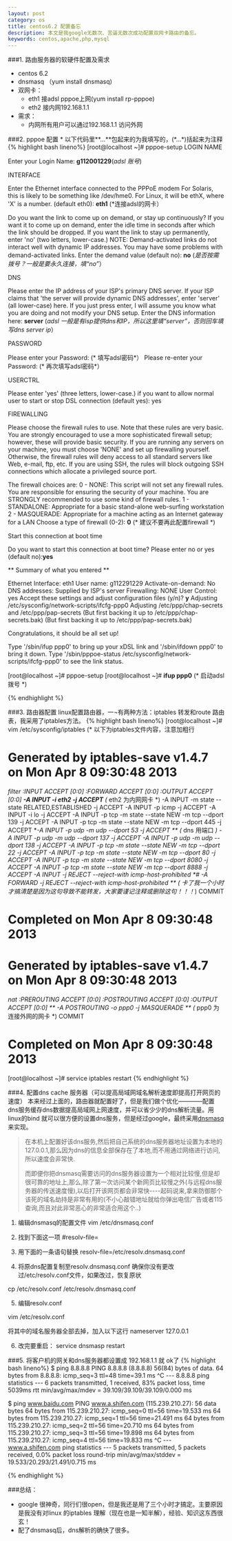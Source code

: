 ```yaml
---
layout: post
category: os
title: centos6.2 配置备忘
description: 本文是我google无数次、苦逼无数次成功配置双网卡路由的备忘。
keywords: centos,apache,php,mysql
---
```


###1. 路由服务器的软硬件配置及需求
+ centos 6.2
+ dnsmasq （yum install dnsmasq)
+ 双网卡：
    - eth1 接adsl pppoe上网(yum install rp-pppoe)
    - eth2 接内网192.168.1.1
+ 需求：
    - 内网所有用户可以通过192.168.1.1 访问外网

###2. pppoe 配置
\* 以下代码里\*\*...\*\*包起来的为我填写的，(\*...\*)括起来为注释
{% highlight bash lineno%}
[root@localhost ~]# pppoe-setup
LOGIN NAME

Enter your Login Name: **g112001229**(*adsl 账号*)

INTERFACE

Enter the Ethernet interface connected to the PPPoE modem
For Solaris, this is likely to be something like /dev/hme0.
For Linux, it will be ethX, where 'X' is a number.
(default eth0): **eth1** (*连接adsl的网卡）

Do you want the link to come up on demand, or stay up continuously?
If you want it to come up on demand, enter the idle time in seconds
after which the link should be dropped.  If you want the link to
stay up permanently, enter 'no' (two letters, lower-case.)
NOTE: Demand-activated links do not interact well with dynamic IP
addresses.  You may have some problems with demand-activated links.
Enter the demand value (default no): **no** (*是否按需拨号？一般是要永久连接，填“no”*）

DNS

Please enter the IP address of your ISP's primary DNS server.
If your ISP claims that 'the server will provide dynamic DNS addresses',
enter 'server' (all lower-case) here.
If you just press enter, I will assume you know what you are
doing and not modify your DNS setup.
Enter the DNS information here: **server** (*adsl 一般是有isp提供dns和IP，所以这里填“server”，否则回车填写dns server ip*）

PASSWORD

Please enter your Password: (* 填写adsl密码*）
Please re-enter your Password: (* 再次填写adsl密码*）

USERCTRL

Please enter 'yes' (three letters, lower-case.) if you want to allow
normal user to start or stop DSL connection (default yes): yes

FIREWALLING

Please choose the firewall rules to use.  Note that these rules are
very basic.  You are strongly encouraged to use a more sophisticated
firewall setup; however, these will provide basic security.  If you
are running any servers on your machine, you must choose 'NONE' and
set up firewalling yourself.  Otherwise, the firewall rules will deny
access to all standard servers like Web, e-mail, ftp, etc.  If you
are using SSH, the rules will block outgoing SSH connections which
allocate a privileged source port.

The firewall choices are:
0 - NONE: This script will not set any firewall rules.  You are responsible
          for ensuring the security of your machine.  You are STRONGLY
          recommended to use some kind of firewall rules.
1 - STANDALONE: Appropriate for a basic stand-alone web-surfing workstation
2 - MASQUERADE: Appropriate for a machine acting as an Internet gateway
                for a LAN
Choose a type of firewall (0-2): **0** (* 建议不要再此配置firewall *)

Start this connection at boot time

Do you want to start this connection at boot time?
Please enter no or yes (default no):**yes**

** Summary of what you entered **

Ethernet Interface: eth1
User name:          g112291229
Activate-on-demand: No
DNS addresses:      Supplied by ISP's server
Firewalling:        NONE
User Control:       yes
Accept these settings and adjust configuration files (y/n)? **y**
Adjusting /etc/sysconfig/network-scripts/ifcfg-ppp0
Adjusting /etc/ppp/chap-secrets and /etc/ppp/pap-secrets
  (But first backing it up to /etc/ppp/chap-secrets.bak)
  (But first backing it up to /etc/ppp/pap-secrets.bak)



Congratulations, it should be all set up!

Type '/sbin/ifup ppp0' to bring up your xDSL link and '/sbin/ifdown ppp0'
to bring it down.
Type '/sbin/pppoe-status /etc/sysconfig/network-scripts/ifcfg-ppp0'
to see the link status.
    
[root@localhost ~]# pppoe-setup
[root@localhost ~]# **ifup ppp0** (* 启动adsl拨号 *)

{% endhighlight %}
    
###3. 路由器配置
    linux配置路由器，一¬有两种方法：iptables 转发和route 路由表，我采用了iptables方法。
{% highlight bash lineno%}
[root@localhost ~]# vim /etc/sysconfig/iptables
(* 以下为iptables文件内容，注意加粗行
# Generated by iptables-save v1.4.7 on Mon Apr  8 09:30:48 2013
*filter
:INPUT ACCEPT [0:0]
:FORWARD ACCEPT [0:0]
:OUTPUT ACCEPT [0:0]
**-A INPUT -i eth2 -j ACCEPT** (* eth2 为内网网卡 *)
-A INPUT -m state --state RELATED,ESTABLISHED -j ACCEPT
-A INPUT -p icmp -j ACCEPT
-A INPUT -i lo -j ACCEPT
-A INPUT -p tcp -m state --state NEW -m tcp --dport 139 -j ACCEPT
-A INPUT -p tcp -m state --state NEW -m tcp --dport 445 -j ACCEPT
**-A INPUT -p udp -m udp --dport 53 -j ACCEPT ** (* dns 用端口 *)
-A INPUT -p udp -m udp --dport 137 -j ACCEPT
-A INPUT -p udp -m udp --dport 138 -j ACCEPT
-A INPUT -p tcp -m state --state NEW -m tcp --dport 22 -j ACCEPT
-A INPUT -p tcp -m state --state NEW -m tcp --dport 80 -j ACCEPT
-A INPUT -p tcp -m state --state NEW -m tcp --dport 8080 -j ACCEPT
-A INPUT -p tcp -m state --state NEW -m tcp --dport 8888 -j ACCEPT
-A INPUT -j REJECT --reject-with icmp-host-prohibited
**# -A FORWARD -j REJECT --reject-with icmp-host-prohibited ** (* 卡了我一个小时才搞清楚是因为这句导致不能转发，大家要谨记注释或删除这句！！！*)
COMMIT

# Completed on Mon Apr  8 09:30:48 2013
# Generated by iptables-save v1.4.7 on Mon Apr  8 09:30:48 2013

*nat
:PREROUTING ACCEPT [0:0]
:POSTROUTING ACCEPT [0:0]
:OUTPUT ACCEPT [0:0]
** -A POSTROUTING -o ppp0 -j MASQUERADE ** (* ppp0 为连接外网的网卡 *)
COMMIT
# Completed on Mon Apr  8 09:30:48 2013

[root@localhost ~]# service iptables restart
{% endhighlight %}

###4. 配置dns cache 服务器（可以提高局域网域名解析速度即提高打开网页的速度）
本来经过上面的，路由器就配置好了，但是我们做个优化————配置dns服务缓存dns数据提高局域网上网速度，并可以省少少的dns解析流量。用linux的bind 就可以很方便的设置dns服务，但是经过google，最终采用[dnsmasq](http://en.wikipedia.org/wiki/Dnsmasq) 来实现。

> 在本机上配置好该dns服务,然后把自己系统的dns服务器地址设置为本地的127.0.0.1,那么因为dns的信息全部保存在了本地,而不用通过网络进行访问,所以速度会非常快.
> 
> 而即便你把dnsmasq需要访问的dns服务器设置为一个相对比较慢,但是却很可靠的地址上,那么,除了第一次访问某个新网页比较慢之外(与远程dns服务器的传送速度慢),以后打开该网页都会非常快----起码说来,拿来防御那个该死的域名劫持是非常有用的(不小心敲错地址就给你弹出电信广告或者115查询,而且对此非常恶心的非常适合用这个..)
> 

1. 编辑dnsmasq的配置文件
vim /etc/dnsmasq.conf 

2. 找到下面这一项
#resolv-file=

3. 用下面的一条语句替换
resolv-file=/etc/resolv.dnsmasq.conf

4. 将原dns配置复制至resolv.dnsmasq.conf
确保你没有更改过/etc/resolv.conf文件，如果改过，恢复原状

cp /etc/resolv.conf /etc/resolv.dnsmasq.conf 

5. 编辑resolv.conf

vim /etc/resolv.conf 

将其中的域名服务器全部去掉，加入以下这行
nameserver 127.0.0.1

6. 改完要重启： service dnsmasp restart

###5. 将客户机的网关和dns服务器都设置成 192.168.1.1 就 ok了
{% highlight bash lineno%}
$ ping 8.8.8.8
PING 8.8.8.8 (8.8.8.8) 56(84) bytes of data.
64 bytes from 8.8.8.8: icmp_seq=3 ttl=48 time=39.1 ms
^C
--- 8.8.8.8 ping statistics ---
6 packets transmitted, 1 received, 83% packet loss, time 5039ms
rtt min/avg/max/mdev = 39.109/39.109/39.109/0.000 ms


$ ping www.baidu.com
PING www.a.shifen.com (115.239.210.27): 56 data bytes
64 bytes from 115.239.210.27: icmp_seq=0 ttl=56 time=19.533 ms
64 bytes from 115.239.210.27: icmp_seq=1 ttl=56 time=21.491 ms
64 bytes from 115.239.210.27: icmp_seq=2 ttl=56 time=20.710 ms
64 bytes from 115.239.210.27: icmp_seq=3 ttl=56 time=19.898 ms
64 bytes from 115.239.210.27: icmp_seq=4 ttl=56 time=19.833 ms
^C
--- www.a.shifen.com ping statistics ---
5 packets transmitted, 5 packets received, 0.0% packet loss
round-trip min/avg/max/stddev = 19.533/20.293/21.491/0.715 ms

{% endhighlight %}

###总结：
+ google 很神奇，同行们很open，但是我还是用了三个小时才搞定。主要原因是我没有对linux 的iptables 理解（现在也是一知半解），经验、知识这东西很玄！
+ 配了dnsmasq后，dns解析的确快了很多。


